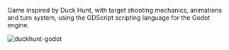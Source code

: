 Game inspired by Duck Hunt, with target shooting mechanics, animations and turn system, using the GDScript scripting language for the Godot engine.




![duckhunt-godot](https://github.com/alfredo1995/DuckHunt/assets/71193893/11867b91-b8b9-4f36-87ff-afd80428602e)
